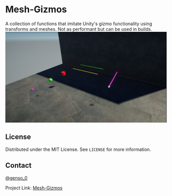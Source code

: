 # Mesh-Gizmos
A collection of functions that imitate Unity's gizmo functionality using transforms and meshes. Not as performant but can be used in builds.
![alt text](https://github.com/Genso-0/Mesh-Gizmos/blob/master/Assets/Mesh%20Gizmos/Info/Images/Gizmos.PNG)


<!-- LICENSE -->
## License

Distributed under the MIT License. See `LICENSE` for more information.

<!-- CONTACT -->
## Contact

[@genso_0](https://twitter.com/genso_0)

Project Link: [Mesh-Gizmos](https://github.com/Genso-0/Mesh-Gizmos)

